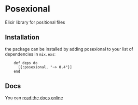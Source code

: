 # Posexional

Elixir library for positional files

## Installation

the package can be installed by adding posexional to your list of dependencies in `mix.exs`:

        def deps do
          [{:posexional, "~> 0.4"}]
        end

## Docs

You can [read the docs online](https://hexdocs.pm/posexional/Posexional.html)
